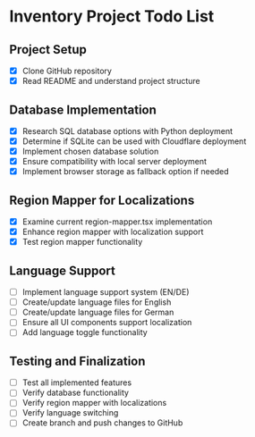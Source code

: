 # Inventory Project Todo List

## Project Setup
- [x] Clone GitHub repository
- [x] Read README and understand project structure

## Database Implementation
- [x] Research SQL database options with Python deployment
- [x] Determine if SQLite can be used with Cloudflare deployment
- [x] Implement chosen database solution
- [x] Ensure compatibility with local server deployment
- [x] Implement browser storage as fallback option if needed

## Region Mapper for Localizations
- [x] Examine current region-mapper.tsx implementation
- [x] Enhance region mapper with localization support
- [x] Test region mapper functionality

## Language Support
- [ ] Implement language support system (EN/DE)
- [ ] Create/update language files for English
- [ ] Create/update language files for German
- [ ] Ensure all UI components support localization
- [ ] Add language toggle functionality

## Testing and Finalization
- [ ] Test all implemented features
- [ ] Verify database functionality
- [ ] Verify region mapper with localizations
- [ ] Verify language switching
- [ ] Create branch and push changes to GitHub

